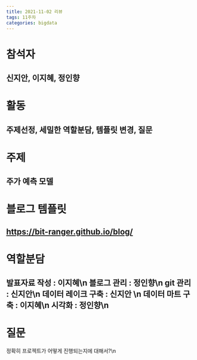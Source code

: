 ```yaml
---
title: 2021-11-02 리뷰
tags: 11주차
categories: bigdata
---
```

# 참석자
신지안, 이지혜, 정인향
---
# 활동
주제선정, 세밀한 역할분담, 템플릿 변경, 질문
---
# 주제
주가 예측 모델
---
# 블로그 템플릿
https://bit-ranger.github.io/blog/
---
# 역할분담
발표자료 작성 : 이지혜\n
블로그 관리 : 정인향\n
git 관리 : 신지안\n
데이터 레이크 구축 : 신지안 \n
데이터 마트 구축 : 이지혜\n
시각화 : 정인향\n
---
# 질문
정확히 프로젝트가 어떻게 진행되는지에 대해서?\n


